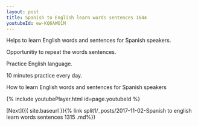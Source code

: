 ```yaml
---
layout: post
title: Spanish to English learn words sentences 1644 
youtubeId: ew-KQ6AWO1M
---
```

 
 
Helps to learn English words and sentences for Spanish speakers.

Opportunitiy to repeat the words sentences. 

Practice English language. 
 
10 minutes practice every day. 
 
How to learn English words and sentences for Spanish speakers 
 
{% include youtubePlayer.html id=page.youtubeId %}
 
 
[Next]({{ site.baseurl }}{% link  split1/_posts/2017-11-02-Spanish to english learn words sentences 1315 .md%})
 
